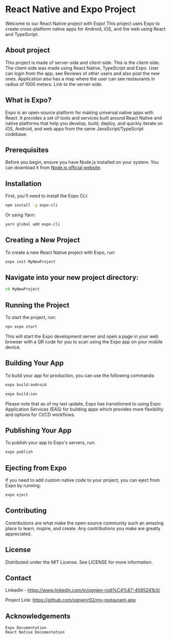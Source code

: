 # React Native and Expo Project

Welcome to our React Native project with Expo! This project uses Expo to create cross-platform native apps for Android, iOS, and the web using React and TypeScript.

## About project

This project is made of server-side and client-side. This is the client-side. The client-side was made using React Native, TypeScript and Expo. User can login from the app, see Reviews of other users and also post the new ones. Application also has a map where the user can see restaurants in radius of 1000 meters. Link to the server-side: 

## What is Expo?

Expo is an open-source platform for making universal native apps with React. It provides a set of tools and services built around React Native and native platforms that help you develop, build, deploy, and quickly iterate on iOS, Android, and web apps from the same JavaScript/TypeScript codebase.

## Prerequisites

Before you begin, ensure you have Node.js installed on your system. You can download it from [Node.js official website](https://nodejs.org/).

## Installation

First, you'll need to install the Expo CLI:

```bash
npm install -g expo-cli
```

Or using Yarn:

```bash
yarn global add expo-cli
```

## Creating a New Project

To create a new React Native project with Expo, run:
```bash
expo init MyNewProject
```

## Navigate into your new project directory:
```bash
cd MyNewProject
```

## Running the Project

To start the project, run:
```bash
npx expo start
```

This will start the Expo development server and open a page in your web browser with a QR code for you to scan using the Expo app on your mobile device.

## Building Your App

To build your app for production, you can use the following commands:
```bash
expo build:android
```
```bash
expo build:ios
```

Please note that as of my last update, Expo has transitioned to using Expo Application Services (EAS) for building apps which provides more flexibility and options for CI/CD workflows.

## Publishing Your App

To publish your app to Expo's servers, run:
```bash
expo publish
```

## Ejecting from Expo

If you need to add custom native code to your project, you can eject from Expo by running:
```bash
expo eject
```

## Contributing

Contributions are what make the open-source community such an amazing place to learn, inspire, and create. Any contributions you make are greatly appreciated.

## License

Distributed under the MIT License. See LICENSE for more information.

## Contact

LinkedIn - https://www.linkedin.com/in/ognjen-rodi%C4%87-4595241b3/

Project Link: https://github.com/ognjenr02/my-restaurant-app

## Acknowledgements

    Expo Documentation
    React Native Documentation
